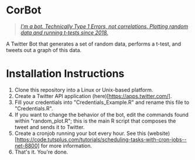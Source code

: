 # CorBot

>*[I'm a bot. Technically Type 1 Errors, not correlations. Plotting random data and running t-tests since 2018.](https://twitter.com/CorrelationsBot)*

A Twitter Bot that generates a set of random data, performs a t-test, and tweets out a graph of this data.

# Installation Instructions

1. Clone this repository into a Linux or Unix-based platform.
2. Create a Twitter API application (here)[https://apps.twitter.com/].
3. Fill your credentials into "Credentials_Example.R" and rename this file to "Credentials.R".
4. If you want to change the behavior of the bot, edit the commands found within "random_plot.R"; this is the main R script that composes the tweet and sends it to Twitter.
4. Create a cronjob running your bot every hour. See this (website)[https://code.tutsplus.com/tutorials/scheduling-tasks-with-cron-jobs--net-8800] for more information.
5. That's it. You're done.
